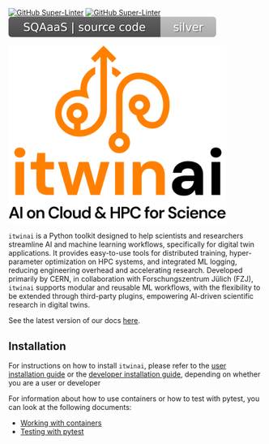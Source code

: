 [![GitHub Super-Linter](https://github.com/interTwin-eu/T6.5-AI-and-ML/actions/workflows/lint.yml/badge.svg)](https://github.com/marketplace/actions/super-linter)
[![GitHub Super-Linter](https://github.com/interTwin-eu/T6.5-AI-and-ML/actions/workflows/check-links.yml/badge.svg)](https://github.com/marketplace/actions/markdown-link-check)
[![SQAaaS source code](https://github.com/EOSC-synergy/itwinai.assess.sqaaas/raw/main/.badge/status_shields.svg)](https://sqaaas.eosc-synergy.eu/#/full-assessment/report/https://raw.githubusercontent.com/eosc-synergy/itwinai.assess.sqaaas/main/.report/assessment_output.json)

<!-- markdownlint-disable MD033 -->
<picture>
  <source media="(prefers-color-scheme: dark)" srcset="./docs/images/icon-itwinai-orange-white-subtitle.png">
  <img src="./docs/images/icon-itwinai-orange-black-subtitle.png" alt="itwinai-icon" width="430">
</picture>
<!-- markdownlint-enable MD033 -->

`itwinai` is a Python toolkit designed to help scientists and researchers streamline AI and machine learning
workflows, specifically for digital twin applications. It provides easy-to-use tools for distributed training,
hyper-parameter optimization on HPC systems, and integrated ML logging, reducing engineering overhead and accelerating
research. Developed primarily by CERN, in collaboration with Forschungszentrum Jülich (FZJ), `itwinai` supports modular
and reusable ML workflows, with the flexibility to be extended through third-party plugins, empowering AI-driven scientific
research in digital twins.

See the latest version of our docs [here](https://itwinai.readthedocs.io/).

## Installation

For instructions on how to install `itwinai`, please refer to the
[user installation guide](https://itwinai.readthedocs.io/latest/installation/user_installation.html)
or the
[developer installation guide](https://itwinai.readthedocs.io/latest/installation/developer_installation.html),
depending on whether you are a user or developer

For information about how to use containers or how to test with pytest, you can look
at the following documents:

- [Working with containers](/docs/working-with-containers.md)
- [Testing with pytest](/docs/testing-with-pytest.md)
